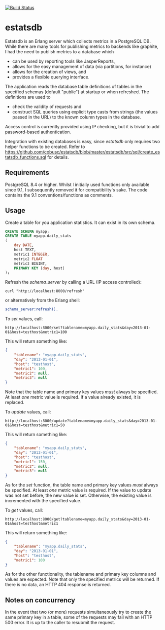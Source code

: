 [![Build Status](https://www.travis-ci.org/cobusc/estatsdb.png?branch=master)](https://www.travis-ci.org/cobusc/estatsdb)

estatsdb
========

Estatsdb is an Erlang server which collects metrics in a PostgreSQL DB. While there are many tools for publishing metrics to backends like graphite, I had the need to publish metrics to a database which
* can be used by reporting tools like JasperReports,
* allows for the easy management of data (via partitions, for instance)
* allows for the creation of views, and
* provides a flexible querying interface.

The application reads the database table definitions of tables in the specified schemas (default "public") at startup or when refreshed. The definitions are used to 
* check the validity of requests and
* construct SQL queries using explicit type casts from strings (the values passed in the URL) to the known column types in the database.

Access control is currently provided using IP checking, but it is trivial to add password-based authentication.

Integration with existing databases is easy, since _estatsdb_ only requires two helper functions to be created. Refer to https://github.com/cobusc/estatsdb/blob/master/estatsdb/src/sql/create_estatsdb_functions.sql for details.

Requirements
------------
PostgreSQL 8.4 or higher. Whilst I initially used functions only available since 9.1, I subsequently removed it for compatibility's sake. The code contains the 9.1 conventions/functions as comments.

Usage
-----

Create a table for you application statistics. It can exist in its own schema.
```sql
CREATE SCHEMA myapp;
CREATE TABLE myapp.daily_stats
(
    day DATE,
    host TEXT,
    metric1 INTEGER,
    metric2 FLOAT
    metric3 BIGINT,
    PRIMARY KEY (day, host)
);
```

Refresh the _schema\_server_ by calling a URL (IP access controlled):
```
curl "http://localhost:8000/refresh"
```

or alternatively from the Erlang shell:
```erlang
schema_server:refresh().
```

To *set* values, call:
```
http://localhost:8000/set?tablename=myapp.daily_stats&day=2013-01-01&host=testhost&metric1=100
```

This will return something like:
```json
{
    "tablename": "myapp.daily_stats",
    "day": "2013-01-01",
    "host": "testhost",
    "metric1": 100,
    "metric2": null,
    "metric3": null
}
```

Note that the table name and primary key values *must* always be specified. At least *one* metric value is required.
If a value already existed, it is replaced.

To *update* values, call:

```
http://localhost:8000/update?tablename=myapp.daily_stats&day=2013-01-01&host=testhost&metric1=50
```

This will return something like:
```json
{
    "tablename": "myapp.daily_stats",
    "day": "2013-01-01",
    "host": "testhost",
    "metric1": 150,
    "metric2": null,
    "metric3": null
}
```

As for the *set* function, the table name and primary key values *must* always be specified. At least *one* metric value is required.
If the value to update was not set before, the new value is set. Otherwise, the existing value is incremented with the specified value.

To *get* values, call:
```
http://localhost:8000/get?tablename=myapp.daily_stats&day=2013-01-01&host=testhost&metric1
```

This will return something like:
```json
{
    "tablename": "myapp.daily_stats",
    "day": "2013-01-01",
    "host": "testhost",
    "metric1": 100
}
```
As for the other functionality, the tablename and primary key columns and values are expected. Note that only the specified metrics will be returned. If there is no data, an HTTP 404 response is returned.

Notes on concurrency
--------------------
In the event that two (or more) requests simultaneously try to create the same primary key in a table, some of the requests may fail with an HTTP 500 error. It is up to the caller to resubmit the request.

